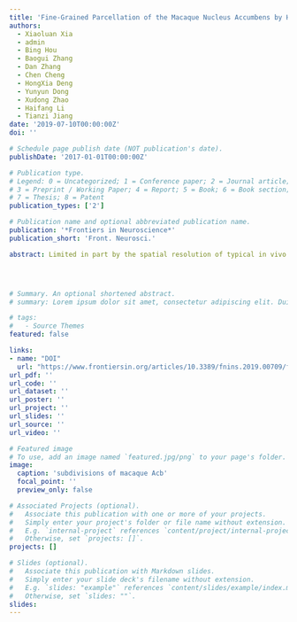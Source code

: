```yaml
---
title: 'Fine-Grained Parcellation of the Macaque Nucleus Accumbens by High-Resolution Diffusion Tensor Tractography'
authors:
  - Xiaoluan Xia
  - admin
  - Bing Hou
  - Baogui Zhang
  - Dan Zhang
  - Chen Cheng
  - HongXia Deng
  - Yunyun Dong
  - Xudong Zhao
  - Haifang Li
  - Tianzi Jiang
date: '2019-07-10T00:00:00Z'
doi: ''

# Schedule page publish date (NOT publication's date).
publishDate: '2017-01-01T00:00:00Z'

# Publication type.
# Legend: 0 = Uncategorized; 1 = Conference paper; 2 = Journal article;
# 3 = Preprint / Working Paper; 4 = Report; 5 = Book; 6 = Book section;
# 7 = Thesis; 8 = Patent
publication_types: ['2']

# Publication name and optional abbreviated publication name.
publication: '*Frontiers in Neuroscience*'
publication_short: 'Front. Neurosci.'

abstract: Limited in part by the spatial resolution of typical in vivo magnetic resonance imaging (MRI) data, recent neuroimaging studies have only identified a connectivity-based shell-core-like partitioning of the nucleus accumbens (Acb) in humans. This has hindered the process of making a more refined description of the Acb using non-invasive neuroimaging technologies and approaches. In this study, high-resolution ex vivo macaque brain diffusion MRI data were acquired to investigate the tractography-based parcellation of the Acb. Our results identified a shell-core-like partitioning in macaques that is similar to that in humans as well as an alternative solution that subdivided the Acb into four parcels, the medial shell, the lateral shell, the ventral core, and the dorsal core. Furthermore, we characterized the specific anatomical and functional connectivity profiles of these Acb subregions and generalized their specialized functions to establish a fine-grained macaque Acb brainnetome atlas. This atlas should be helpful in neuroimaging, stereotactic surgery, and comparative neuroimaging studies to reveal the neurophysiological substrates of various diseases and cognitive functions associated with the Acb.




# Summary. An optional shortened abstract.
# summary: Lorem ipsum dolor sit amet, consectetur adipiscing elit. Duis posuere tellus ac convallis placerat. Proin tincidunt magna sed ex sollicitudin condimentum.

# tags:
#   - Source Themes
featured: false

links:
- name: "DOI"
  url: "https://www.frontiersin.org/articles/10.3389/fnins.2019.00709/full"
url_pdf: ''
url_code: ''
url_dataset: ''
url_poster: ''
url_project: ''
url_slides: ''
url_source: ''
url_video: ''

# Featured image
# To use, add an image named `featured.jpg/png` to your page's folder.
image:
  caption: 'subdivisions of macaque Acb'
  focal_point: ''
  preview_only: false

# Associated Projects (optional).
#   Associate this publication with one or more of your projects.
#   Simply enter your project's folder or file name without extension.
#   E.g. `internal-project` references `content/project/internal-project/index.md`.
#   Otherwise, set `projects: []`.
projects: []

# Slides (optional).
#   Associate this publication with Markdown slides.
#   Simply enter your slide deck's filename without extension.
#   E.g. `slides: "example"` references `content/slides/example/index.md`.
#   Otherwise, set `slides: ""`.
slides:
---
```

